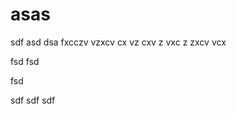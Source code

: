 # asas
sdf asd
dsa fxcczv
 vzxcv 
 cx
 vz cxv
 z 
 vxc z
 zxcv 
 vcx
  


fsd 
fsd 

fsd 

sdf 
sdf 
sdf 

